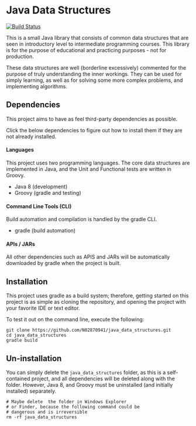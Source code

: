 # Java Data Structures

[![Build Status](https://travis-ci.org/N02870941/java_data_structures.svg?branch=vectors)](https://travis-ci.org/N02870941/java_data_structures)

This is a small Java library that consists of common data structures that are
seen in introductory level to intermediate programming courses. This library is
for the purpose of educational and practicing purposes - not for production.

These data structures are well (borderline excessively) commented for the
purpose of truly understanding the inner workings. They can be used for simply
learning, as well as for solving some more complex problems, and implementing
algorithms.

## Dependencies
This project aims to have as feel third-party dependencies as possible.

Click the below dependencies to figure out how to install them if they are
not already installed.

#### Languages

This project uses two programming languages. The core data structures are
implemented in Java, and the Unit and Functional tests are written in
Groovy.

- Java 8 (development)
- Groovy (gradle and testing)

#### Command Line Tools (CLI)

Build automation and compilation is handled by the gradle CLI.

- gradle (build automation)

#### APIs / JARs

All other dependencies such as APIS and JARs will be automatically 
downloaded by gradle when the project is built.

## Installation

This project uses gradle as a build system; therefore, getting started on this
project is as simple as cloning the repository, and opening the project with
your favorite IDE or text editor.

To test it out on the command line, execute the following:

```
git clone https://github.com/N02870941/java_data_structures.git
cd java_data_structures
gradle build
```

## Un-installation
You can simply delete the `java_data_structures` folder, as this is a self-contained
project, and all dependencies will be deleted along with the folder. However, 
Java 8, and Groovy must be uninstalled (and initially installed) separately.

```
# Maybe delete  the folder in Windows Explorer
# or Finder, because the following command could be
# dangerous and is irreversible
rm -rf java_data_structures
```

